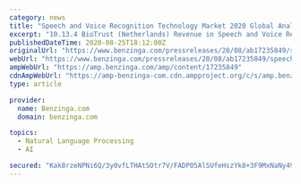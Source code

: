 ```yaml
---
category: news
title: "Speech and Voice Recognition Technology Market 2020 Global Analysis, Opportunities And Forecast To 2025"
excerpt: "10.13.4 BioTrust (Netherlands) Revenue in Speech and Voice Recognition Technology Business (2015-2020)"
publishedDateTime: 2020-08-25T18:12:00Z
originalUrl: "https://www.benzinga.com/pressreleases/20/08/ab17235849/speech-and-voice-recognition-technology-market-2020-global-analysis-opportunities-and-forecast-to"
webUrl: "https://www.benzinga.com/pressreleases/20/08/ab17235849/speech-and-voice-recognition-technology-market-2020-global-analysis-opportunities-and-forecast-to"
ampWebUrl: "https://amp.benzinga.com/amp/content/17235849"
cdnAmpWebUrl: "https://amp-benzinga-com.cdn.ampproject.org/c/s/amp.benzinga.com/amp/content/17235849"
type: article

provider:
  name: Benzinga.com
  domain: benzinga.com

topics:
  - Natural Language Processing
  - AI

secured: "Kak8rzeNPNi6Q/3y0vfLTHAtSOtr7V/FADP05AlSUfeHszYk8+3F9MxNaNy49yrfJ877jL+TBVyHobqyrDociPgZy/Rx7oNglFJTA28/ixl/c4r4ceWDjWgzjLWRcNALPjslGR53eMYMVQtYvZGNL4+QNfjrhH8J5/TJZLf5gFWEEiYKRCIttPZIrIkFpG+O7jK2S2DeWS/XtIK8G+X0m2x2KwelNTDbxC1caC/+3pVicYMH9ExmQP8frN/Rlmw/BGy+qahT1YmPGcESzleTQgQGtD5FzSR/1up4+92uFZRycvn43UwR8atFNZ3OaNVLWYAQ68j0ccivL63QzMtgwTdcmIIXZc8rFfb/YlUvSqs=;STTS2qrRt7LVA2FIM7ykGQ=="
---
```


